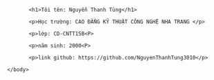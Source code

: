 <!DOCTYPE html>
<html>
      <head>
             <title>giới thiệu bản thân</title>
      </head>
      <body>

             <h1>Tôi tên: Nguyễn Thanh Tùng</h1>
             
             <p>Học trường: CAO ĐẲNG KỸ THUẬT CÔNG NGHỆ NHA TRANG </p>
             
             <p>lớp: CD-CNTT15B<P>
             
             <p>năm sinh: 2000<P>
             
             <p>link github: https://github.com/NguyenThanhTung3010</p>

      </body>
</html>
